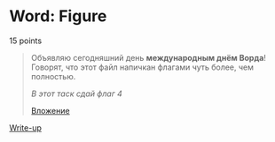 # Word: Figure

15 points

> Объявляю сегодняшний день **международным днём Ворда**! Говорят, что этот файл напичкан флагами чуть более, чем полностью.
> 
> *В этот таск сдай флаг 4*
> 
> [Вложение](https://yadi.sk/i/j8HBMVbX3Y4tz7)

[Write-up](WRITEUP.md)
